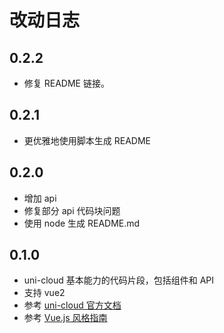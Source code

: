 # 改动日志

## 0.2.2

- 修复 README 链接。

## 0.2.1

- 更优雅地使用脚本生成 README

## 0.2.0

- 增加 api
- 修复部分 api 代码块问题
- 使用 node 生成 README.md

## 0.1.0

- uni-cloud 基本能力的代码片段，包括组件和 API
- 支持 vue2
- 参考 [uni-cloud 官方文档](https://uniapp.dcloud.net.cn/uniCloud/README)
- 参考 [Vue.js 风格指南](https://cn.vuejs.org/v2/style-guide/index.html)
